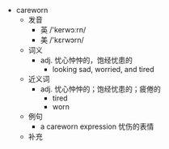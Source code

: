 - careworn
  - 发音
    - 英 /'kerwɔːrn/
    - 美 /'kɛrwɔrn/
  - 词义
    - adj. 忧心忡忡的，饱经忧患的
      - looking sad, worried, and tired
  - 近义词
    - adj. 忧心忡忡的；饱经忧患的；疲倦的
      - tired
      - worn
  - 例句
    - a careworn expression 忧伤的表情
  - 补充